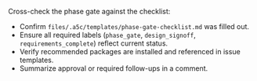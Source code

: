 Cross-check the phase gate against the checklist:
- Confirm `files/.a5c/templates/phase-gate-checklist.md` was filled out.
- Ensure all required labels (`phase_gate`, `design_signoff`, `requirements_complete`) reflect current status.
- Verify recommended packages are installed and referenced in issue templates.
- Summarize approval or required follow-ups in a comment.
